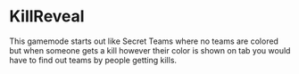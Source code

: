 # KillReveal
This gamemode starts out like Secret Teams where no teams are colored but when someone gets a kill however their color is shown on tab you would have to find out teams by people getting kills.
